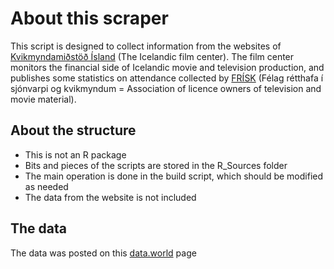 # About this scraper
This script is designed to collect information from the websites of [Kvikmyndamiðstöð Ísland](http://www.kvikmyndamidstod.is) (The Icelandic film center). The film center monitors the financial side of Icelandic movie and television production, and publishes some statistics on attendance collected by [FRÍSK](http://frisk.klapptre.is/) (Félag rétthafa í sjónvarpi og kvikmyndum = Association of licence owners of television and movie material).

## About the structure
  - This is not an R package
  - Bits and pieces of the scripts are stored in the R_Sources folder
  - The main operation is done in the build script, which should be modified as needed
  - The data from the website is not included

## The data
The data was posted on this [data.world](https://data.world/rhubarbarosa/movie-attendance-in-iceland) page
